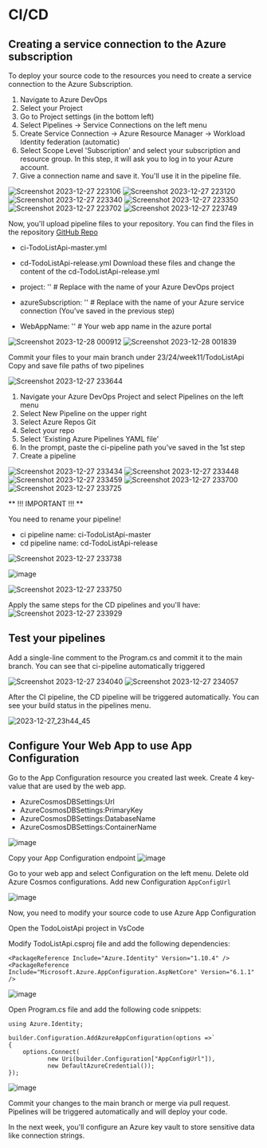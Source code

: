 # CI/CD

## Creating a service connection to the Azure subscription

To deploy your source code to the resources you need to create a service connection to the Azure Subscription.
1. Navigate to Azure DevOps
2. Select your Project
3. Go to Project settings (in the bottom left)
4. Select Pipelines -> Service Connections on the left menu
5. Create Service Connection -> Azure Resource Manager -> Workload Identity federation (automatic)
6. Select Scope Level 'Subscription' and select your subscription and resource group. In this step, it will ask you to log in to your Azure account.
7. Give a connection name and save it. You'll use it in the pipeline file.

![Screenshot 2023-12-27 223106](https://github.com/tahayigitalkan/cse415-fundamentals-of-cloud-computing/assets/24842468/1c50acd8-4aa9-4ae6-97e6-5e9f7047b73f)
![Screenshot 2023-12-27 223120](https://github.com/tahayigitalkan/cse415-fundamentals-of-cloud-computing/assets/24842468/a5fbe5b5-c5a0-47f2-899f-5d3e1cb99694)
![Screenshot 2023-12-27 223340](https://github.com/tahayigitalkan/cse415-fundamentals-of-cloud-computing/assets/24842468/bdd248f3-1ffd-4810-8c60-a4c9c8117ef8)
![Screenshot 2023-12-27 223350](https://github.com/tahayigitalkan/cse415-fundamentals-of-cloud-computing/assets/24842468/fe1ad34d-1ebd-4400-aea4-8ee0e4334d0c)
![Screenshot 2023-12-27 223702](https://github.com/tahayigitalkan/cse415-fundamentals-of-cloud-computing/assets/24842468/ce769981-04c7-47d2-8cdf-009e32047998)
![Screenshot 2023-12-27 223749](https://github.com/tahayigitalkan/cse415-fundamentals-of-cloud-computing/assets/24842468/26dcab95-dcf9-4f65-a0fa-ee1a47b564ae)


Now, you'll upload pipeline files to your repository. You can find the files in the repository [GitHub Repo](https://github.com/tahayigitalkan/cse415-fundamentals-of-cloud-computing/tree/main/23-24/week11/TodoListApi)
* ci-TodoListApi-master.yml
* cd-TodoListApi-release.yml
Download these files and change the content of the cd-TodoListApi-release.yml

* project: '' # Replace with the name of your Azure DevOps project
* azureSubscription: '' # Replace with the name of your Azure service connection (You've saved in the previous step)
* WebAppName: '' # Your web app name in the azure portal 

![Screenshot 2023-12-28 000912](https://github.com/tahayigitalkan/cse415-fundamentals-of-cloud-computing/assets/24842468/56ea2dc7-1fe5-44cb-8c07-0a887790fe4a)
![Screenshot 2023-12-28 001839](https://github.com/tahayigitalkan/cse415-fundamentals-of-cloud-computing/assets/24842468/029aced4-d8ee-472a-8564-2a403c559f52)


Commit your files to your main branch under 23/24/week11/TodoListApi
Copy and save file paths of two pipelines

![Screenshot 2023-12-27 233644](https://github.com/tahayigitalkan/cse415-fundamentals-of-cloud-computing/assets/24842468/3f3f3002-f059-4e34-bed5-2b2e077e2b84)

1. Navigate your Azure DevOps Project and select Pipelines on the left menu
2. Select New Pipeline on the upper right
3. Select Azure Repos Git
4. Select your repo
5. Select 'Existing Azure Pipelines YAML file'
6. In the prompt, paste the ci-pipeline path you've saved in the 1st step
7. Create a pipeline

![Screenshot 2023-12-27 233434](https://github.com/tahayigitalkan/cse415-fundamentals-of-cloud-computing/assets/24842468/f8207ba3-0359-453a-9e0d-922ecd70794c)
![Screenshot 2023-12-27 233448](https://github.com/tahayigitalkan/cse415-fundamentals-of-cloud-computing/assets/24842468/50dfc743-fc7c-4057-96c7-8cfb7255933e)
![Screenshot 2023-12-27 233459](https://github.com/tahayigitalkan/cse415-fundamentals-of-cloud-computing/assets/24842468/f1f70ed2-e82d-43ae-b2f6-477505edf464)
![Screenshot 2023-12-27 233700](https://github.com/tahayigitalkan/cse415-fundamentals-of-cloud-computing/assets/24842468/a7855b4d-7f22-45a5-a573-00e13bbf08f4)
![Screenshot 2023-12-27 233725](https://github.com/tahayigitalkan/cse415-fundamentals-of-cloud-computing/assets/24842468/b15294ed-3098-47fd-a438-c6e6fb93092d)

** !!! IMPORTANT !!! **

You need to rename your pipeline!
* ci pipeline name: ci-TodoListApi-master
* cd pipeline name: cd-TodoListApi-release
 
![Screenshot 2023-12-27 233738](https://github.com/tahayigitalkan/cse415-fundamentals-of-cloud-computing/assets/24842468/4840e042-06e3-4d8e-b6f9-8c6acc152cc2)

![image](https://github.com/tahayigitalkan/cse415-fundamentals-of-cloud-computing/assets/24842468/7522a4fa-6ed9-4ffe-ad17-e0b30452d9d8)

![Screenshot 2023-12-27 233750](https://github.com/tahayigitalkan/cse415-fundamentals-of-cloud-computing/assets/24842468/136a4c65-df84-4b92-86bc-df3f42e44266)

Apply the same steps for the CD pipelines and you'll have:
![Screenshot 2023-12-27 233929](https://github.com/tahayigitalkan/cse415-fundamentals-of-cloud-computing/assets/24842468/ab68c777-ecf0-4c81-a715-f2952fabcf16)


## Test your pipelines
 Add a single-line comment to the Program.cs and commit it to the main branch. 
 You can see that ci-pipeline automatically triggered

![Screenshot 2023-12-27 234040](https://github.com/tahayigitalkan/cse415-fundamentals-of-cloud-computing/assets/24842468/04220651-a24e-4899-9f2f-06617dc4b4b6)
![Screenshot 2023-12-27 234057](https://github.com/tahayigitalkan/cse415-fundamentals-of-cloud-computing/assets/24842468/c4d02c97-aeeb-4514-a74e-b779f76e57e7)

After the CI pipeline, the CD pipeline will be triggered automatically. You can see your build status in the pipelines menu. 

![2023-12-27_23h44_45](https://github.com/tahayigitalkan/cse415-fundamentals-of-cloud-computing/assets/24842468/45d695f5-76b3-444b-9e6c-7def38a9b1e2)

 ## Configure Your Web App to use App Configuration

Go to the App Configuration resource you created last week. Create 4 key-value that are used by the web app.
* AzureCosmosDBSettings:Url
* AzureCosmosDBSettings:PrimaryKey
* AzureCosmosDBSettings:DatabaseName
* AzureCosmosDBSettings:ContainerName
  
![image](https://github.com/tahayigitalkan/cse415-fundamentals-of-cloud-computing/assets/24842468/e9e506cf-e6de-41a5-9d7a-232c8acde623)

Copy your App Configuration endpoint
![image](https://github.com/tahayigitalkan/cse415-fundamentals-of-cloud-computing/assets/24842468/f90b6359-b999-471a-841f-71a56bc908c9)

Go to your web app and select Configuration on the left menu. Delete old Azure Cosmos configurations.
Add new Configuration `AppConfigUrl`

![image](https://github.com/tahayigitalkan/cse415-fundamentals-of-cloud-computing/assets/24842468/4a1b60ec-4873-4480-b273-6a8e0a28e54f)


Now, you need to modify your source code to use Azure App Configuration

Open the TodoLoistApi project in VsCode

Modify TodoListApi.csproj file and add the following dependencies:

```
<PackageReference Include="Azure.Identity" Version="1.10.4" />
<PackageReference Include="Microsoft.Azure.AppConfiguration.AspNetCore" Version="6.1.1" />
```

![image](https://github.com/tahayigitalkan/cse415-fundamentals-of-cloud-computing/assets/24842468/e8828b96-1e1c-4335-b03d-d8620cbfa28f)

Open Program.cs file and add the following code snippets:

`using Azure.Identity;`


```
builder.Configuration.AddAzureAppConfiguration(options =>`
{
    options.Connect(
           new Uri(builder.Configuration["AppConfigUrl"]),
           new DefaultAzureCredential());
});
```
 
![image](https://github.com/tahayigitalkan/cse415-fundamentals-of-cloud-computing/assets/24842468/77cf0004-a1c9-4a87-8067-bb39788e9fbd)

Commit your changes to the main branch or merge via pull request. Pipelines will be triggered automatically and will deploy your code. 

In the next week, you'll configure an Azure key vault to store sensitive data like connection strings. 
